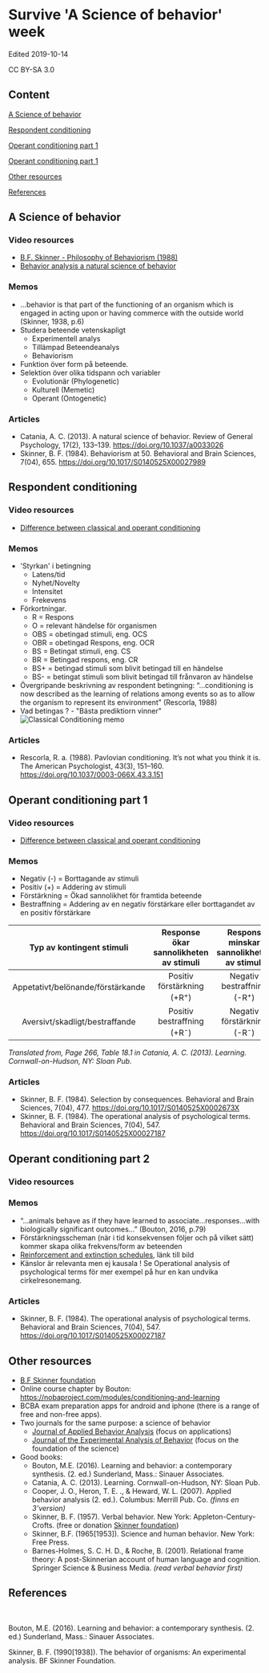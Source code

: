 # Survive 'A Science of behavior' week
Edited 2019-10-14

CC BY-SA 3.0

## Content
[A Science of behavior](#A-Science-of-behavior)


[Respondent conditioning](#Respondent-conditioning)

[Operant conditioning part 1](#Operant-conditioning-part-1)

[Operant conditioning part 1](#Operant-conditioning-part-2)

[Other resources](#Other-resources)

[References](#References)

## A Science of behavior <a name="A Science of behavior"></a>

### Video resources

* [B.F. Skinner - Philosophy of Behaviorism (1988)](https://www.youtube.com/watch?v=NpDmRc8-pyU)
* [Behavior analysis a natural science of behavior](https://youtu.be/_18FfTZ9_yQ)

### Memos
* …behavior is that part of the functioning of an organism which is engaged in acting upon or having commerce with the outside world (Skinner, 1938, p.6)
* Studera beteende vetenskapligt
  - Experimentell analys
  - Tillämpad Beteendeanalys
  - Behaviorism
* Funktion över form på beteende.
* Selektion över olika tidspann och variabler
  - Evolutionär (Phylogenetic)
  - Kulturell (Memetic)
  - Operant (Ontogenetic)

### Articles
* Catania, A. C. (2013). A natural science of behavior. Review of General Psychology, 17(2), 133–139. https://doi.org/10.1037/a0033026
* Skinner, B. F. (1984). Behaviorism at 50. Behavioral and Brain Sciences, 7(04), 655. https://doi.org/10.1017/S0140525X00027989

## Respondent conditioning <a name="Respondent conditioning"></a>
### Video resources
* [Difference between classical and operant conditioning](https://youtu.be/H6LEcM0E0io)

### Memos
* 'Styrkan' i betingning
  - Latens/tid
  - Nyhet/Novelty
  - Intensitet
  - Frekevens
* Förkortningar.
  - R = Respons
  - O = relevant händelse för organismen
  - OBS = obetingad stimuli, eng. OCS
  - OBR = obetingad Respons, eng. OCR
  - BS = Betingat stimuli, eng. CS
  - BR = Betingad respons, eng. CR
  - BS+ = betingad stimuli som blivit betingad till en händelse
  - BS- = betingat stimuli som blivit betingad till frånvaron av händelse
* Övergripande beskrivning av respondent betingning: “…conditioning is now described as the learning of relations among events so as to allow the organism to represent its environment” (Rescorla, 1988)
* Vad betingas ? - "Bästa prediktiorn vinner"
![Classical Conditioning memo](images/Classical_Conditioning.png)

### Articles
* Rescorla, R. a. (1988). Pavlovian conditioning. It’s not what you think it is. The American Psychologist, 43(3), 151–160. https://doi.org/10.1037/0003-066X.43.3.151

## Operant conditioning part 1 <a name="Operant conditioning part 1"></a>

### Video resources
* [Difference between classical and operant conditioning](https://youtu.be/H6LEcM0E0io)

### Memos
* Negativ (-) = Borttagande av stimuli
* Positiv (+) = Addering av stimuli
* Förstärkning = Ökad sannolikhet för framtida beteende
* Bestraffning = Addering av en negativ förstärkare eller borttagandet av en positiv förstärkare


|     Typ av kontingent stimuli     | Response ökar sannolikheten av stimuli | Respons minskar sannolikheten av stimuli |
|:---------------------------------:|:--------------------------------------:|:----------------------------------------:|
| Appetativt/belönande/förstärkande | Positiv förstärkning (+R<sup>+</sup>)  | Negativ bestraffning (-R<sup>+</sup>)               |
| Aversivt/skadligt/bestraffande    | Positiv bestraffning (+R<sup>-</sup>)              | Negativ förstärkning (-R<sup>-</sup>)                |

*Translated from, Page 266, Table 18.1 in Catania, A. C. (2013). Learning. Cornwall-on-Hudson, NY: Sloan Pub.*


### Articles

* Skinner, B. F. (1984). Selection by consequences. Behavioral and Brain Sciences, 7(04), 477. https://doi.org/10.1017/S0140525X0002673X
* Skinner, B. F. (1984). The operational analysis of psychological terms. Behavioral and Brain Sciences, 7(04), 547. https://doi.org/10.1017/S0140525X00027187

## Operant conditioning part 2 <a name="Operant conditioning part 2"></a>

### Video resources

### Memos

* “…animals behave as if they have learned to associate…responses…with biologically significant outcomes…” (Bouton, 2016, p.79)
* Förstärkningsscheman (när i tid konsekvensen följer och på vilket sätt) kommer skapa olika frekvens/form av beteenden
* [Reinforcement and extinction schedules](http://s-f-walker.org.uk/pubs/lr/fig6.1small.jpg), länk till bild
* Känslor är relevanta men ej kausala ! Se Operational analysis of psychological terms för mer exempel på hur en kan undvika cirkelresonemang.

### Articles

* Skinner, B. F. (1984). The operational analysis of psychological terms. Behavioral and Brain Sciences, 7(04), 547. https://doi.org/10.1017/S0140525X00027187


## Other resources <a name="Other resources"></a>

* [B.F Skinner foundation](https://www.bfskinner.org)
* Online course chapter by Bouton: https://nobaproject.com/modules/conditioning-and-learning
* BCBA exam preparation apps for android and iphone (there is a range of free and non-free apps).
* Two journals for the same purpose: a science of behavior
  * [Journal of Applied Behavior Analysis](http://onlinelibrary.wiley.com/journal/10.1002/(ISSN)1938-3703) (focus on applications)
  * [Journal of the Experimental Analysis of Behavior](https://onlinelibrary.wiley.com/journal/19383711) (focus on the foundation of the science)
* Good books:
  * Bouton, M.E. (2016). Learning and behavior: a contemporary synthesis. (2. ed.) Sunderland, Mass.: Sinauer Associates.
  * Catania, A. C. (2013). Learning. Cornwall-on-Hudson, NY: Sloan Pub.
  * Cooper, J. O., Heron, T. E. ., & Heward, W. L. (2007). Applied behavior analysis (2. ed.). Columbus: Merrill Pub. Co. *(finns en 3'version)*
  * Skinner, B. F. (1957). Verbal behavior. New York: Appleton-Century-Crofts. (free or donation [Skinner foundation](https://www.bfskinner.org/bookstore-2/))
  * Skinner, B.F. (1965[1953]). Science and human behavior. New York: Free Press.
  * Barnes-Holmes, S. C. H. D., & Roche, B. (2001). Relational frame theory: A post-Skinnerian account of human language and cognition. Springer Science & Business Media. *(read verbal behavior first)*





## References <a name="References"></a>
<br>

Bouton, M.E. (2016). Learning and behavior: a contemporary synthesis. (2. ed.) Sunderland, Mass.: Sinauer Associates.

Skinner, B. F. (1990[1938]). The behavior of organisms: An experimental analysis. BF Skinner Foundation.

